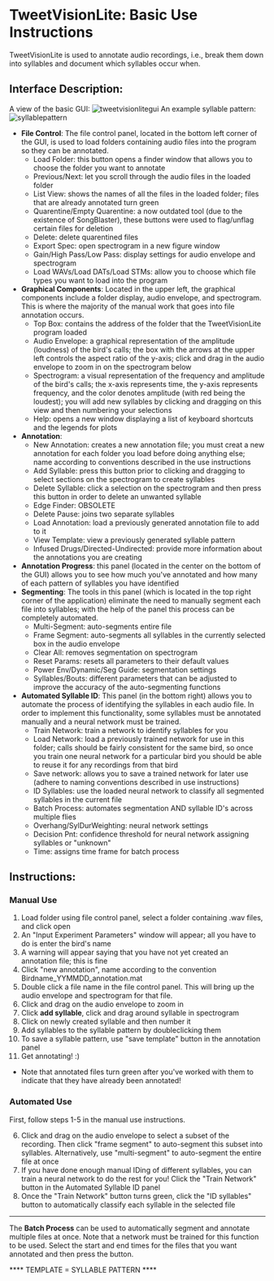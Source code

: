 # TweetVisionLite: Basic Use Instructions
TweetVisionLite is used to annotate audio recordings, i.e., break them down into syllables and document which syllables occur when.
## Interface Description:
A view of the basic GUI:
![tweetvisionlitegui](https://user-images.githubusercontent.com/18174572/40993075-8f060074-68c6-11e8-841a-772aef6210c5.png)
An example syllable pattern:
![syllablepattern](https://user-images.githubusercontent.com/18174572/40992922-1aa074f8-68c6-11e8-8b71-9fad54787a59.png)
* **File Control**: The file control panel, located in the bottom left corner of the GUI, is used to load folders containing audio files into the program so they can be annotated.
    * Load Folder: this button opens a finder window that allows you to choose the folder you want to annotate
    * Previous/Next: let you scroll through the audio files in the loaded folder
    * List View: shows the names of all the files in the loaded folder; files that are already annotated turn green
    * Quarentine/Empty Quarentine: a now outdated tool (due to the existence of SongBlaster), these buttons were used to flag/unflag certain files for deletion
    * Delete: delete quarentined files
    * Export Spec: open spectrogram in a new figure window
    * Gain/High Pass/Low Pass: display settings for audio envelope and spectrogram
    * Load WAVs/Load DATs/Load STMs: allow you to choose which file types you want to load into the program
* **Graphical Components**: Located in the upper left, the graphical components include a folder display, audio envelope, and spectrogram. This is where the majority of the manual work that goes into file annotation occurs. 
    * Top Box: contains the address of the folder that the TweetVisionLite program loaded
    * Audio Envelope: a graphical representation of the amplitude (loudness) of the bird's calls; the box with the arrows at the upper left controls the aspect ratio of the y-axis; click and drag in the audio envelope to zoom in on the spectrogram below
    * Spectrogram: a visual representation of the frequency and amplitude of the bird's calls; the x-axis represents time, the y-axis represents frequency, and the color denotes amplitude (with red being the loudest); you will add new syllables by clicking and dragging on this view and then numbering your selections
    * Help: opens a new window displaying a list of keyboard shortcuts and the legends for plots
* **Annotation**:
    * New Annotation: creates a new annotation file; you must creat a new annotation for each folder you load before doing anything else; name according to conventions described in the use instructions
    * Add Syllable: press this button prior to clicking and dragging to select sections on the spectrogram to create syllables
    * Delete Syllable: click a selection on the spectrogram and then press this button in order to delete an unwanted syllable
    * Edge Finder: OBSOLETE
    * Delete Pause: joins two separate syllables
    * Load Annotation: load a previously generated annotation file to add to it
    * View Template: view a previously generated syllable pattern
    * Infused Drugs/Directed-Undirected: provide more information about the annotations you are creating
* **Annotation Progress**: this panel (located in the center on the bottom of the GUI) allows you to see how much you've annotated and how many of each pattern of syllables you have identified 
* **Segmenting**: The tools in this panel (which is located in the top right corner of the application) eliminate the need to manually segment each file into syllables; with the help of the panel this process can be completely automated.
    * Multi-Segment: auto-segments entire file
    * Frame Segment: auto-segments all syllables in the currently selected box in the audio envelope
    * Clear All: removes segmentation on spectrogram
    * Reset Params: resets all parameters to their default values
    * Power Env/Dynamic/Seg Guide: segmentation settings
    * Syllables/Bouts: different parameters that can be adjusted to improve the accuracy of the auto-segmenting functions
* **Automated Syllable ID**: This panel (in the bottom right) allows you to automate the process of identifying the syllables in each audio file. In order to implement this functionality, some syllables must be annotated manually and a neural network must be trained.
    * Train Network: train a network to identify syllables for you
    * Load Network: load a previously trained network for use in this folder; calls should be fairly consistent for the same bird, so once you train one neural network for a particular bird you should be able to reuse it for any recordings from that bird
    * Save network: allows you to save a trained network for later use (adhere to naming conventions described in use instructions)
    * ID Syllables: use the loaded neural network to classify all segmented syllables in the current file
    * Batch Process: automates segmentation AND syllable ID's across multiple flies
    * Overhang/SylDurWeighting: neural network settings
    * Decision Pnt: confidence threshold for neural network assigning syllables or "unknown"
    * Time: assigns time frame for batch process
## Instructions:
### Manual Use
1. Load folder using file control panel, select a folder containing .wav files, and click open
2. An "Input Experiment Parameters" window will appear; all you have to do is enter the bird's name
3. A warning will appear saying that you have not yet created an annotation file; this is fine
4. Click "new annotation", name according to the convention Birdname_YYMMDD_annotation.mat
5. Double click a file name in the file control panel. This will bring up the audio envelope and spectrogram for that file.
6. Click and drag on the audio envelope to zoom in
7. Click **add syllable**, click and drag around syllable in spectrogram
8. Click on newly created syllable and then number it
9. Add syllables to the syllable pattern by doubleclicking them
10. To save a syllable pattern, use "save template" button in the annotation panel
11. Get annotating! :)

* Note that annotated files turn green after you've worked with them to indicate that they have already been annotated! 

### Automated Use
First, follow steps 1-5 in the manual use instructions. 

6. Click and drag on the audio envelope to select a subset of the recording. Then click "frame segment" to auto-segment this subset into syllables. Alternatively, use "multi-segment" to auto-segment the entire file at once
7. If you have done enough manual IDing of different syllables, you can train a neural network to do the rest for you! Click the "Train Network" button in the Automated Syllable ID panel
8. Once the "Train Network" button turns green, click the "ID syllables" button to automatically classify each syllable in the selected file
----------------------------
The **Batch Process** can be used to automatically segment and annotate multiple files at once. Note that a network must be trained for this function to be used. Select the start and end times for the files that you want annotated and then press the button. 

**** TEMPLATE = SYLLABLE PATTERN ****


